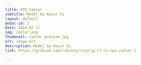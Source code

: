 ```yaml
---
title: CPU Cooler
subtitle: Model by Kevin Yu
layout: default
modal-id: 2
date: 2014-07-17
img: cooler.png
thumbnail: cooler_preview.jpg
alt: image-alt
description: Model by Kevin Yu
link: https://grabcad.com/library/cryorig-c7-cu-cpu-cooler-1

---
```

